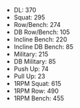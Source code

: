 * DL: 370
*  Squat: 295
*  Row/Bench: 274
*  DB Row/Bench: 105
*  Incline Bench: 220
*  Incline DB Bench: 85
*  Military: 215
*  DB Military: 85
*  Push Up: 74
*  Pull Up: 23
*  1RPM Squat: 615
*  1RPM Row: 490
*  1RPM Bench: 455
